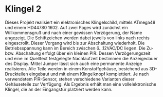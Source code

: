 # Klingel 2

Dieses Projekt realisiert ein elektronisches Klingelschild, mittels ATmega48 und einem HD44780 1602. Auf zwei Pages wird zunächst ein Willkommensgruß und nach einer gewissen Verzögerung, der Name angezeigt.
Die Schiftzeichen werden dabei jeweils von links nach rechts eingescrollt. Dieser Vorgang wird bis zur Abschaltung wiederholt. Die Betriebsspannung kann im Bereich zwischen 6...12VAC/DC liegen. Die Zu- bzw. Abschaltung erfolgt über ein kleinen PIR. Dessen Verzögerungszeit und eine im Quelltext festgelegte Nachlaufzeit bestimmen die Anzeigedauer des Display. Mittel Jumper lässt sich auch eine permanente Anzeige realisieren. Alle Teile werden in einem Konstoffgehäuse, bestehend aus 3D-Druckteilen eingebaut und mit einem Klingelknopf komplettiert. Je nach verwendetem PIR-Sensor, stehen verschiedene Varianten dieser Gehäuseteile zur Verfügung. Als Ergebnis erhält man eine vollelektronische Klingel, die an der Eingangstür platziert werden kann.

